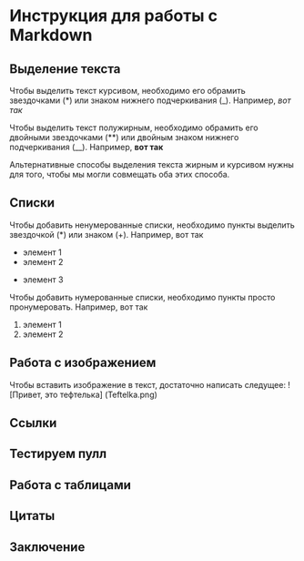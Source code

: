 # Инструкция для работы с Markdown

## Выделение текста

Чтобы выделить текст курсивом, необходимо его обрамить звездочками (*) или знаком нижнего подчеркивания (_). Например, *вот так*

Чтобы выделить текст полужирным, необходимо обрамить его двойными звездочками (**) или двойным знаком нижнего подчеркивания (__). Например,  **вот так**

Альтернативные способы выделения текста жирным и курсивом нужны для того, чтобы мы могли совмещать оба этих способа.

## Списки

Чтобы добавить ненумерованные списки, необходимо пункты выделить звездочкой (*) или знаком (+). Например, вот так 
* элемент 1
* элемент 2
+ элемент 3

Чтобы добавить нумерованные списки, необходимо пункты просто пронумеровать. Например, вот так
1. элемент 1
2. элемент 2

## Работа с изображением

Чтобы вставить изображение в текст, достаточно написать следущее: ! [Привет, это тефтелька] (Teftelka.png)

## Ссылки

##  Тестируем  пулл

## Работа с таблицами

## Цитаты

## Заключение
